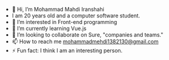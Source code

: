 - 👋 Hi, I’m  Mohammad Mahdi Iranshahi
- I am 20 years old and a computer software student.
- 👀 I’m interested in Front-end programming
- 🌱 I’m currently learning Vue.js
- 💞️ I’m looking to collaborate on Sure, "companies and teams."
- 📫 How to reach me mohammadmehdi1382130@gmail.com
- ⚡ Fun fact: I think I am an interesting person.

<!---
Mm-iranshahi/Mm-iranshahi is a ✨ special ✨ repository because its `README.md` (this file) appears on your GitHub profile.
You can click the Preview link to take a look at your changes.
--->
